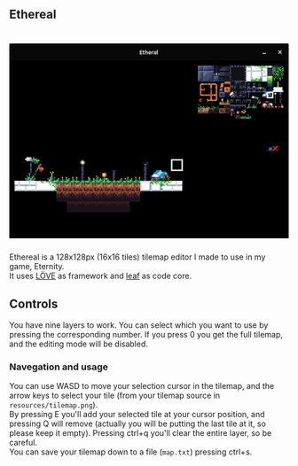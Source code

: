 ## Ethereal

# <img src="src.png">

Ethereal is a 128x128px (16x16 tiles) tilemap editor I made to use in my game, Eternity.<br/>
It uses [LÖVE](https://github.com/love2d/love) as framework and [leaf](https://github.com/mateusmds/leaf) as code core.<br/>

## Controls
You have nine layers to work. You can select which you want to use by pressing the corresponding number. If you press 0 you get the full tilemap, and the editing mode will be disabled.<br/>

### Navegation and usage
You can use WASD to move your selection cursor in the tilemap, and the arrow keys to select your tile (from your tilemap source in `resources/tilemap.png`).<br/>
By pressing E you'll add your selected tile at your cursor position, and pressing Q will remove (actually you will be putting the last tile at it, so please keep it empty). Pressing ctrl+q you'll clear the entire layer, so be careful.<br/>
You can save your tilemap down to a file (`map.txt`) pressing ctrl+s.
